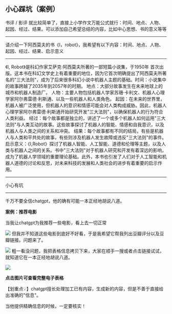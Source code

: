## 小心踩坑（案例）

书评 / 影评 就比较简单了，直接上小学作文万能公式就行：时间、地点、人物、起因、经过、结果。可以添加自己希望总结的内容，比如中心思想、书的意义等等

---

请介绍一下阿西莫夫的书《I，robot》，我希望有以下内容：时间、地点、人物、起因、经过、结果、启示意义

---

《I, Robot》是科幻作家艾萨克·阿西莫夫所著的一部短篇小说集，于1950年 首次出版。这本书在科幻文学史上有着重要的地位，因为它首次明确提出了阿西莫夫所著名的"三大法则"，成为了后来很多科幻小说中机器人主题的基础。时间：小说集中的故事跨越了2035年到2057年的时期。 地点：大部分故事发生在未来地球上的城市和机器人制造厂。 人物：主要人物包括机器人学家苏珊·卡利文、机器人心理学家阿尔弗雷德·利斯通、以及一些机器人和人类角色。 起因：在未来的世界里，机器人被广泛使用，但机器人的意识和情感可能会对人类构成威胁。因此，机器人心理学家阿尔弗雷德·利斯通开始研究开发"三大法则"，以确保机器人的行为符合人类利益。 经过：每个故事都是独立的，讲述了一个或多个机器人如何运用"三大法则"与人类互动的故事。这些故事探讨了机器人的智能、情感和自我意识，以及机器人与人类之间的关系和冲突。 结果：每个故事都有不同的结局，有些是机器人与人类和平共处的故事，有些则涉及机器人发生故障或违反"三大法则"的事件。 启示意义：《I,Robot》探讨了机器人智能、人工智能、道德和伦理等主题，以及人类与机器人之间的关系。书中"三大法则"对于机器人研究和开发有着深远的影响，成为了机器人学领域的重要理论基础。此外，本书也引发了人们对于人工智能和机器人道德的讨论和反思，对未来科技的发展和人类社会的进步有着重要的启示作用。

---

小心有坑

---

千万不要全信chatgpt，他的确有可能一本正经地胡说八道。

**案例：推荐电影**

当我让chatgpt为我推荐一些电影，看上去一切正常

![](https://oss.linklearner.com/chatgpt/img/folder2/%E5%B0%8F%E5%BF%83%E8%B8%A9%E5%9D%91/image2.png) 但我并不知道这些电影到底好不好看，于是我希望它帮我列出豆瓣评分以及豆瓣链接。问题来了。

![](https://oss.linklearner.com/chatgpt/img/folder2/%E5%B0%8F%E5%BF%83%E8%B8%A9%E5%9D%91/image3.png) 粗一看没问题，我把表格信息拷贝下来，大家在顺手一搜或者点击链接试试，就知道它在一本正经地胡说八道。

![](https://oss.linklearner.com/chatgpt/img/folder2/%E5%B0%8F%E5%BF%83%E8%B8%A9%E5%9D%91/image4.png)

**点击图片可查看完整电子表格**

【划重点💡】chatgpt擅长处理加工已有内容，生成新的内容，但是不善于直接给出准确的"信息"。

当他提供精确信息的时候，一定要核实！
